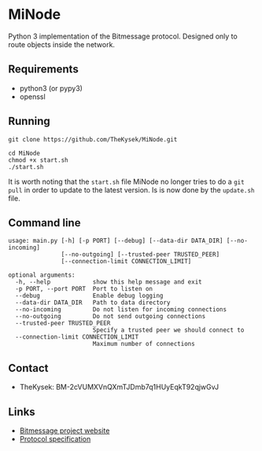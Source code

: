 # MiNode
Python 3 implementation of the Bitmessage protocol. Designed only to route objects inside the network.

## Requirements
- python3 (or pypy3)
- openssl

## Running
```
git clone https://github.com/TheKysek/MiNode.git
```
```
cd MiNode
chmod +x start.sh
./start.sh
```

It is worth noting that the `start.sh` file MiNode no longer tries to do a `git pull` in order to update to the latest version.
Is is now done by the `update.sh` file.

## Command line
```
usage: main.py [-h] [-p PORT] [--debug] [--data-dir DATA_DIR] [--no-incoming]
               [--no-outgoing] [--trusted-peer TRUSTED_PEER]
               [--connection-limit CONNECTION_LIMIT]

optional arguments:
  -h, --help            show this help message and exit
  -p PORT, --port PORT  Port to listen on
  --debug               Enable debug logging
  --data-dir DATA_DIR   Path to data directory
  --no-incoming         Do not listen for incoming connections
  --no-outgoing         Do not send outgoing connections
  --trusted-peer TRUSTED_PEER
                        Specify a trusted peer we should connect to
  --connection-limit CONNECTION_LIMIT
                        Maximum number of connections
```

## Contact
- TheKysek: BM-2cVUMXVnQXmTJDmb7q1HUyEqkT92qjwGvJ

## Links
- [Bitmessage project website](https://bitmessage.org)
- [Protocol specification](https://bitmessage.org/wiki/Protocol_specification)
